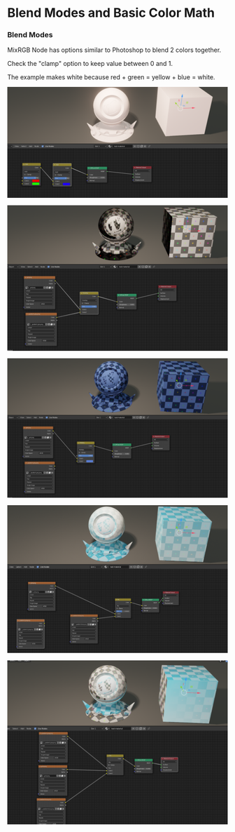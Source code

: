 # Blend Modes and Basic Color Math

### Blend Modes

MixRGB Node has options similar to Photoshop to blend 2 colors together.

Check the "clamp" option to keep value between 0 and 1.

The example makes white because red + green = yellow + blue = white.

![](../../../.gitbook/assets/image%20%2876%29.png)

![](../../../.gitbook/assets/image%20%2878%29.png)

![](../../../.gitbook/assets/image%20%2879%29.png)

![](../../../.gitbook/assets/image%20%2875%29.png)

![](../../../.gitbook/assets/image%20%2877%29.png)

